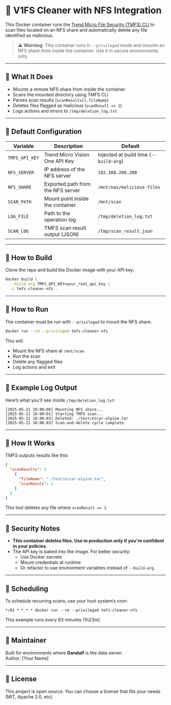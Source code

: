 # 🧹 V1FS Cleaner with NFS Integration

This Docker container runs the [Trend Micro File Security (TMFS) CLI](https://docs.trendmicro.com/en-us/documentation/article/trend-vision-one-deploying-cli) to scan files located on an NFS share and automatically delete any file identified as malicious.

> ⚠️ **Warning:** This container runs in `--privileged` mode and mounts an NFS share from inside the container. Use it in secure environments only.

---

## 🔧 What It Does

- Mounts a remote NFS share from inside the container
- Scans the mounted directory using TMFS CLI
- Parses scan results (`scanResults[].fileName`)
- Deletes files flagged as malicious (`scanResult == 1`)
- Logs actions and errors to `/tmp/deletion_log.txt`

---

## 📁 Default Configuration

| Variable         | Description                                           | Default                               |
|------------------|-------------------------------------------------------|---------------------------------------|
| `TMFS_API_KEY`   | Trend Micro Vision One API Key                       | Injected at build time (`--build-arg`) |
| `NFS_SERVER`     | IP address of the NFS server                         | `192.168.200.200`                     |
| `NFS_SHARE`      | Exported path from the NFS server                    | `/mnt/nas/malicious-files`           |
| `SCAN_PATH`      | Mount point inside the container                     | `/mnt/scan`                           |
| `LOG_FILE`       | Path to the operation log                            | `/tmp/deletion_log.txt`              |
| `SCAN_LOG`       | TMFS scan result output (JSON)                       | `/tmp/scan_result.json`              |

---

## 🚀 How to Build

Clone the repo and build the Docker image with your API key:

```bash
docker build \
  --build-arg TMFS_API_KEY=your_real_api_key \
  -t tmfs-cleaner-nfs .
```

---

## 🏃 How to Run

The container must be run with `--privileged` to mount the NFS share:

```bash
docker run --rm --privileged tmfs-cleaner-nfs
```

This will:
- Mount the NFS share at `/mnt/scan`
- Run the scan
- Delete any flagged files
- Log actions and exit

---

## 📝 Example Log Output

Here’s what you'll see inside `/tmp/deletion_log.txt`:

```
[2025-05-21 10:00:00] Mounting NFS share...
[2025-05-21 10:00:01] Starting TMFS scan...
[2025-05-21 10:00:03] Deleted: ./test/eicar-alpine.tar
[2025-05-21 10:00:03] Scan-and-delete cycle complete.
```

---

## 🧠 How It Works

TMFS outputs results like this:

```json
{
  "scanResults": [
    {
      "fileName": "./test/eicar-alpine.tar",
      "scanResult": 1
    }
  ]
}
```

This tool deletes any file where `scanResult == 1`.

---

## 🔐 Security Notes

- **This container deletes files. Use in production only if you're confident in your policies.**
- The API key is baked into the image. For better security:
  - Use Docker secrets
  - Mount credentials at runtime
  - Or refactor to use environment variables instead of `--build-arg`

---

## 📅 Scheduling

To schedule recurring scans, use your host system’s cron:

```cron
*/83 * * * * docker run --rm --privileged tmfs-cleaner-nfs
```

This example runs every 83 minutes (1h23m).

---

## 👤 Maintainer

Built for environments where **Gandalf** is the data owner.  
Author: [Your Name]

---

## 📜 License

This project is open source. You can choose a license that fits your needs (MIT, Apache 2.0, etc).
